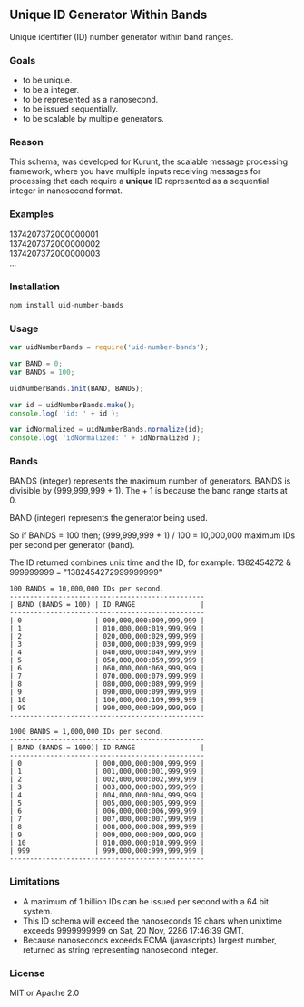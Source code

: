 ## Unique ID Generator Within Bands

Unique identifier (ID) number generator within band ranges. 

### Goals

- to be unique.
- to be a integer.
- to be represented as a nanosecond.
- to be issued sequentially.
- to be scalable by multiple generators.

### Reason

This schema, was developed for Kurunt, the scalable message processing framework, where you have multiple inputs receiving messages for processing that each require a __unique__ ID represented as a sequential integer in nanosecond format.

### Examples

1374207372000000001  
1374207372000000002  
1374207372000000003  
...  


### Installation

```js
npm install uid-number-bands
```

### Usage

```js
var uidNumberBands = require('uid-number-bands');

var BAND = 0;
var BANDS = 100;

uidNumberBands.init(BAND, BANDS);

var id = uidNumberBands.make();
console.log( 'id: ' + id );

var idNormalized = uidNumberBands.normalize(id);
console.log( 'idNormalized: ' + idNormalized );

```

### Bands

BANDS (integer) represents the maximum number of generators. BANDS is divisible by (999,999,999 + 1). The + 1 is because the band range starts at 0.  

BAND (integer) represents the generator being used.  

So if BANDS = 100 then; (999,999,999 + 1) / 100 = 10,000,000 maximum IDs per second per generator (band).  

The ID returned combines unix time and the ID, for example: 1382454272 & 999999999 = "1382454272999999999"

```
100 BANDS = 10,000,000 IDs per second.
------------------------------------------------
| BAND (BANDS = 100) | ID RANGE                |
------------------------------------------------
| 0                  | 000,000,000:009,999,999 |
| 1                  | 010,000,000:019,999,999 |
| 2                  | 020,000,000:029,999,999 |
| 3                  | 030,000,000:039,999,999 |
| 4                  | 040,000,000:049,999,999 |
| 5                  | 050,000,000:059,999,999 |
| 6                  | 060,000,000:069,999,999 |
| 7                  | 070,000,000:079,999,999 |
| 8                  | 080,000,000:089,999,999 |
| 9                  | 090,000,000:099,999,999 |
| 10                 | 100,000,000:109,999,999 |
| 99                 | 990,000,000:999,999,999 |
------------------------------------------------

1000 BANDS = 1,000,000 IDs per second.
------------------------------------------------
| BAND (BANDS = 1000)| ID RANGE                |
------------------------------------------------
| 0                  | 000,000,000:000,999,999 |
| 1                  | 001,000,000:001,999,999 |
| 2                  | 002,000,000:002,999,999 |
| 3                  | 003,000,000:003,999,999 |
| 4                  | 004,000,000:004,999,999 |
| 5                  | 005,000,000:005,999,999 |
| 6                  | 006,000,000:006,999,999 |
| 7                  | 007,000,000:007,999,999 |
| 8                  | 008,000,000:008,999,999 |
| 9                  | 009,000,000:009,999,999 |
| 10                 | 010,000,000:010,999,999 |
| 999                | 999,000,000:999,999,999 |
------------------------------------------------
```

### Limitations

- A maximum of 1 billion IDs can be issued per second with a 64 bit system.
- This ID schema will exceed the nanoseconds 19 chars when unixtime exceeds 9999999999 on Sat, 20 Nov, 2286 17:46:39 GMT.
- Because nanoseconds exceeds ECMA (javascripts) largest number, returned as string representing nanosecond integer.

### License

MIT or Apache 2.0

